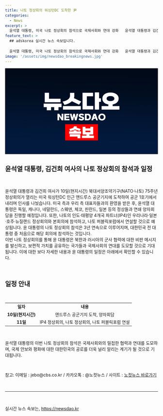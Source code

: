 ```yaml
---
title: 나토 정상회의 워싱턴DC 도착한 尹
categories:
  - News
excerpt: >
  윤석열 대통령, 미국 나토 정상회의 참석으로 국제사회와 연대 강화   윤석열 대통령과 김건희 여사가 나토 정상회의에 참석하기 위해 미국을 방문했다. 독일, 캐나다, 네덜란드, 스웨덴, 체코, 핀란드, 일본 등 다양한 정상들과의 양자회담과 바이든 대통령 부부가 주최하는 만찬에 참석할 예정이다. 윤 대통령은 나토 정상회의에서 북한과 러시아에 대한 비판적 메시지를 전하고 국제사회와의 연대를 촉진할 것으로 예상된다. 이는 우리 대통령 중 처음으로 3년 연속 나토 정상회의에 참석하는 것이며, 또한 29년 만에 미국 인도태평양사령부를 방문한 것이다.
feature_text: >
  ## adskorea 실시간 뉴스 속보입니다.

  윤석열 대통령, 미국 나토 정상회의 참석으로 국제사회와 연대 강화   윤석열 대통령과 김건희 여사가 나토 정상회의에 참석하기 위해 미국을 방문했다. 독일, 캐나다, 네덜란드, 스웨덴, 체코, 핀란드, 일본 등 다양한 정상들과의 양자회담과 바이든 대통령 부부가 주최하는 만찬에 참석할 예정이다. 윤 대통령은 나토 정상회의에서 북한과 러시아에 대한 비판적 메시지를 전하고 국제사회와의 연대를 촉진할 것으로 예상된다. 이는 우리 대통령 중 처음으로 3년 연속 나토 정상회의에 참석하는 것이며, 또한 29년 만에 미국 인도태평양사령부를 방문한 것이다.
image: '/assets/img/newsdao_breakingnews.jpg'
---
```


<p><img src="/assets/img/newsdao_breakingnews.jpg" alt="adskorea 속보" /></p>

<h2 data-ke-size="size32">윤석열 대통령, 김건희 여사의 나토 정상회의 참석과 일정</h2>

<p data-ke-size="size16">&nbsp;</p>

<p>윤석열 대통령과 김건희 여사가 10일(현지시간) 북대서양조약기구(NATO·나토) 75주년 정상회의가 열리는 미국 워싱턴DC 인근 앤드루스 공군기지에 도착하여 공군 1호기에서 내리며 인사를 나눴습니다. 미국 측과 우리 측 대표자들과의 환영을 받은 후, 윤석열 대통령은 독일, 캐나다, 네덜란드, 스웨덴, 체코, 핀란드, 일본 등의 정상들과 연쇄 양자회담을 진행할 예정입니다. 또한, 나토의 인도·태평양 4개국 파트너(IP4)인 우리나라·일본·호주·뉴질랜드 정상회의와 본회의에 참석하고, 나토 퍼블릭포럼에서 연설할 것으로 예상됩니다. 윤 대통령의 나토 정상회의 참석은 3년 연속으로 이루어지며, 대한민국 전 대통령 중 처음으로 해당 회의에 참석하는 것입니다.<br>
이번 나토 정상회의를 통해 윤 대통령은 북한과 러시아의 군사 협력에 대한 비판 메시지를 발신하고, 보편적 가치를 공유하는 국가들과 국제사회의 연대를 도모할 것으로 기대됩니다. 이에 대한 보다 자세한 내용과 윤 대통령의 일정은 아래에서 확인할 수 있습니다.</p>

<p data-ke-size="size16">&nbsp;</p>

<h2 data-ke-size="size26">일정 안내</h2>

<p data-ke-size="size16">&nbsp;</p>

<table>
    <tbody>
        <tr>
            <td style="text-align: center; height: 17px;"><b>일자</b></td>
            <td style="text-align: center; height: 17px;"><b>내용</b></td>
        </tr>
        <tr>
            <td style="text-align: center; height: 17px;"><b>10일(현지시간)</b></td>
            <td style="text-align: center; height: 17px;">앤드루스 공군기지 도착, 양자회담</td>
        </tr>
        <tr>
            <td style="text-align: center; height: 17px;"><b>11일</b></td>
            <td style="text-align: center; height: 17px;">IP4 정상회의, 나토 정상회의, 나토 퍼블릭포럼 연설</td>
        </tr>
    </tbody>
</table>

<p data-ke-size="size16">&nbsp;</p>

<p>윤석열 대통령의 이번 나토 정상회의 참석은 국제사회와의 밀접한 협력과 연대를 도모하며, 국제 안보와 평화에 대한 대한민국의 공로를 더욱 널리 알리는 계기가 될 것으로 기대됩니다.</p>

<p data-ke-size="size16">&nbsp;</p>

<p>참고: 이메일 : jebo@cbs.co.kr / 카카오톡 : @노컷뉴스 / 사이트 : <a href="https://url.kr/b71afn">노컷뉴스 바로가기</a></p>

<p data-ke-size="size16">&nbsp;</p>

<hr>

<p data-ke-size="size16">&nbsp;</p>
실시간 뉴스 속보는, <a href="https://newsdao.kr" rel="dofollow">https://newsdao.kr</a>


